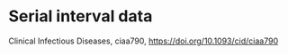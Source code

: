 # Serial interval data

Clinical Infectious Diseases, ciaa790, https://doi.org/10.1093/cid/ciaa790


